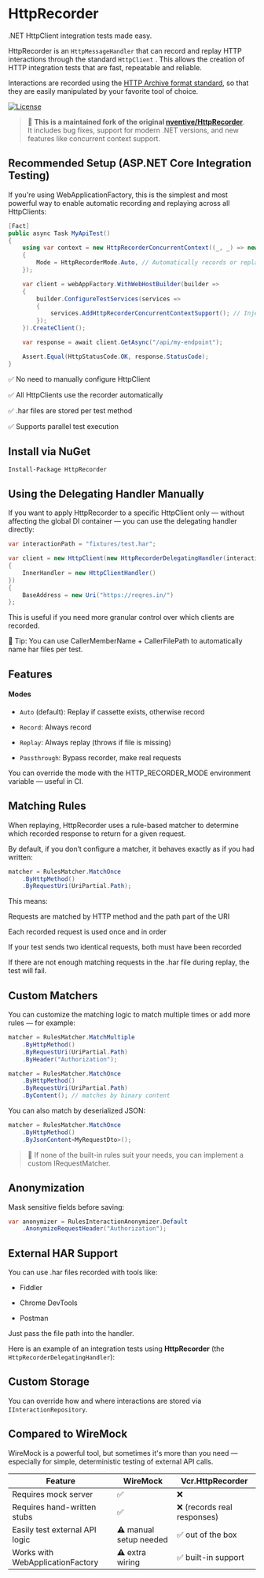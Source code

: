 # HttpRecorder

.NET HttpClient integration tests made easy.

HttpRecorder is an `HttpMessageHandler` that can record and replay HTTP interactions through the standard `HttpClient` . This allows the creation of HTTP integration tests that are fast, repeatable and reliable.

Interactions are recorded using the [HTTP Archive format standard](https://en.wikipedia.org/wiki/.har), so that they are easily manipulated by your favorite tool of choice.

[![License](https://img.shields.io/badge/license-MIT-blue)](LICENSE)


> 📝 **This is a maintained fork of the original [nventive/HttpRecorder](https://github.com/nventive/HttpRecorder)**.  
> It includes bug fixes, support for modern .NET versions, and new features like concurrent context support.

## Recommended Setup (ASP.NET Core Integration Testing)

If you're using WebApplicationFactory, this is the simplest and most powerful way to enable automatic recording and replaying across all HttpClients:

```csharp
[Fact]
public async Task MyApiTest()
{
    using var context = new HttpRecorderConcurrentContext((_, _) => new HttpRecorderConfiguration
    {
        Mode = HttpRecorderMode.Auto, // Automatically records or replays
    });

    var client = webAppFactory.WithWebHostBuilder(builder =>
    {
        builder.ConfigureTestServices(services =>
        {
            services.AddHttpRecorderConcurrentContextSupport(); // Injects the handler globally
        });
    }).CreateClient();

    var response = await client.GetAsync("/api/my-endpoint");

    Assert.Equal(HttpStatusCode.OK, response.StatusCode);
}
```

✅ No need to manually configure HttpClient

✅ All HttpClients use the recorder automatically

✅ .har files are stored per test method

✅ Supports parallel test execution

## Install via NuGet

```
Install-Package HttpRecorder
```

## Using the Delegating Handler Manually

If you want to apply HttpRecorder to a specific HttpClient only — without affecting the global DI container — you can use the delegating handler directly:

```csharp
var interactionPath = "fixtures/test.har";

var client = new HttpClient(new HttpRecorderDelegatingHandler(interactionPath)
{
    InnerHandler = new HttpClientHandler()
})
{
    BaseAddress = new Uri("https://reqres.in/")
};
```

This is useful if you need more granular control over which clients are recorded.

📝 Tip: You can use CallerMemberName + CallerFilePath to automatically name har files per test.

## Features

#### Modes

 - `Auto` (default): Replay if cassette exists, otherwise record

 - `Record`: Always record

 - `Replay`: Always replay (throws if file is missing)

 - `Passthrough`: Bypass recorder, make real requests

You can override the mode with the HTTP_RECORDER_MODE environment variable — useful in CI.


## Matching Rules

When replaying, HttpRecorder uses a rule-based matcher to determine which recorded response to return for a given request.

By default, if you don’t configure a matcher, it behaves exactly as if you had written:


```csharp
matcher = RulesMatcher.MatchOnce
    .ByHttpMethod()
    .ByRequestUri(UriPartial.Path);
```
This means:

Requests are matched by HTTP method and the path part of the URI

Each recorded request is used once and in order

If your test sends two identical requests, both must have been recorded

If there are not enough matching requests in the .har file during replay, the test will fail.

## Custom Matchers

You can customize the matching logic to match multiple times or add more rules — for example:

```csharp
matcher = RulesMatcher.MatchMultiple
    .ByHttpMethod()
    .ByRequestUri(UriPartial.Path)
    .ByHeader("Authorization");
```

```csharp
matcher = RulesMatcher.MatchOnce
    .ByHttpMethod()
    .ByRequestUri(UriPartial.Path)
    .ByContent(); // matches by binary content
```

You can also match by deserialized JSON:

```csharp
matcher = RulesMatcher.MatchOnce
    .ByHttpMethod()
    .ByJsonContent<MyRequestDto>();
```

> 📝 If none of the built-in rules suit your needs, you can implement a custom IRequestMatcher.

## Anonymization

Mask sensitive fields before saving:

```csharp
var anonymizer = RulesInteractionAnonymizer.Default
    .AnonymizeRequestHeader("Authorization");

```

## External HAR Support
You can use .har files recorded with tools like:

 - Fiddler

 - Chrome DevTools

 - Postman

Just pass the file path into the handler.

Here is an example of an integration tests using **HttpRecorder** (the `HttpRecorderDelegatingHandler`):


## Custom Storage
You can override how and where interactions are stored via `IInteractionRepository`.


## Compared to WireMock


WireMock is a powerful tool, but sometimes it's more than you need — especially for simple, deterministic testing of external API calls.

| Feature                         | WireMock              | Vcr.HttpRecorder            |
|---------------------------------|------------------------|-----------------------------|
| Requires mock server            | ✅                     | ❌                          |
| Requires hand-written stubs     | ✅                     | ❌ (records real responses) |
| Easily test external API logic  | ⚠️ manual setup needed | ✅ out of the box           |
| Works with WebApplicationFactory | ⚠️ extra wiring        | ✅ built-in support         |
